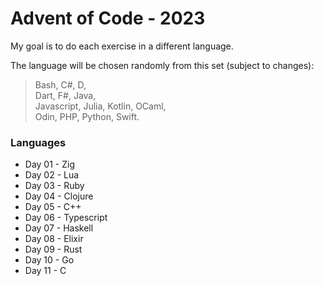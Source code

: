 # Advent of Code - 2023

My goal is to do each exercise in a different language.

The language will be chosen randomly from this set (subject to changes): 
> Bash, C#, D, <br>
> Dart, F#, Java, <br>
> Javascript, Julia, Kotlin, OCaml, <br>
> Odin, PHP, Python, Swift. <br>

### Languages
- Day 01 - Zig
- Day 02 - Lua
- Day 03 - Ruby
- Day 04 - Clojure
- Day 05 - C++
- Day 06 - Typescript
- Day 07 - Haskell
- Day 08 - Elixir
- Day 09 - Rust
- Day 10 - Go
- Day 11 - C
